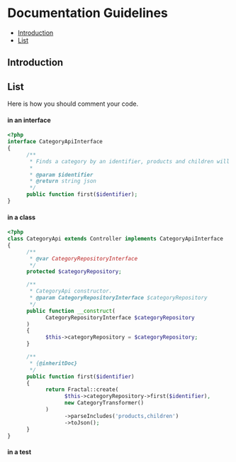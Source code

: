 # Documentation Guidelines

- [Introduction](#introduction)
- [List](#list)

<a name="introduction"></a>
## Introduction

<a name="list"></a>
## List
Here is how you should comment your code.

#### in an interface
```php
<?php 
interface CategoryApiInterface
{
      /**
       * Finds a category by an identifier, products and children will be included in the response
       *
       * @param $identifier
       * @return string json
       */
      public function first($identifier);
}      
```
      
#### in a class      
```php
<?php 
class CategoryApi extends Controller implements CategoryApiInterface
{
      /**
       * @var CategoryRepositoryInterface
       */
      protected $categoryRepository;

      /**
       * CategoryApi constructor.
       * @param CategoryRepositoryInterface $categoryRepository
       */
      public function __construct(
            CategoryRepositoryInterface $categoryRepository
      )
      {
            $this->categoryRepository = $categoryRepository;
      }

      /**
       * {@inheritDoc}
       */
      public function first($identifier)
      {
            return Fractal::create(
                  $this->categoryRepository->first($identifier),
                  new CategoryTransformer()
            )
                  ->parseIncludes('products,children')
                  ->toJson();
      }
}     
```

#### in a test
